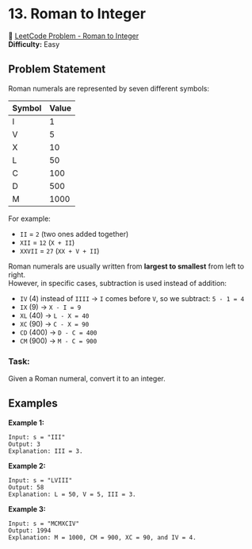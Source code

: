 # 13. Roman to Integer

🔗 [LeetCode Problem - Roman to Integer](https://leetcode.com/problems/roman-to-integer/)  
**Difficulty:** Easy

## Problem Statement

Roman numerals are represented by seven different symbols:

| Symbol | Value  |
|--------|--------|
| I      | 1      |
| V      | 5      |
| X      | 10     |
| L      | 50     |
| C      | 100    |
| D      | 500    |
| M      | 1000   |

For example:
- `II` = `2` (two ones added together)
- `XII` = `12` (`X + II`)
- `XXVII` = `27` (`XX + V + II`)

Roman numerals are usually written from **largest to smallest** from left to right.  
However, in specific cases, subtraction is used instead of addition:
- `IV` (4) instead of `IIII` → `I` comes before `V`, so we subtract: `5 - 1 = 4`
- `IX` (9) → `X - I = 9`
- `XL` (40) → `L - X = 40`
- `XC` (90) → `C - X = 90`
- `CD` (400) → `D - C = 400`
- `CM` (900) → `M - C = 900`

### Task:
Given a Roman numeral, convert it to an integer.

## Examples

**Example 1:**
```plaintext
Input: s = "III"
Output: 3
Explanation: III = 3.
```

**Example 2:**
```plaintext
Input: s = "LVIII"
Output: 58
Explanation: L = 50, V = 5, III = 3.
```

**Example 3:**
```plaintext
Input: s = "MCMXCIV"
Output: 1994
Explanation: M = 1000, CM = 900, XC = 90, and IV = 4.
```
